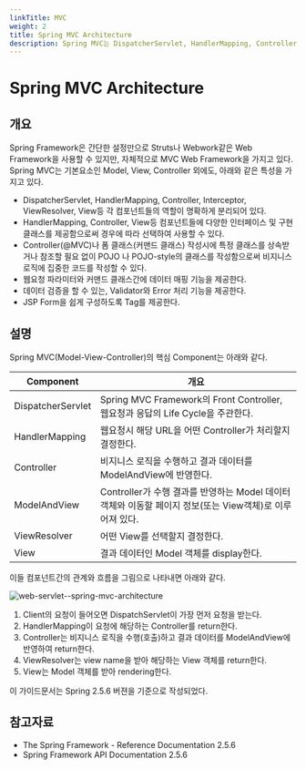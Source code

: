 ```yaml
---
linkTitle: MVC
weight: 2
title: Spring MVC Architecture
description: Spring MVC는 DispatcherServlet, HandlerMapping, Controller, ViewResolver 등 각 컴포넌트의 역할이 명확히 분리되어 있으며, 다양한 인터페이스와 구현 클래스를 제공해 유연한 선택이 가능하다. POJO 스타일의 클래스 작성으로 비즈니스 로직에 집중할 수 있으며, 웹 요청 파라미터와 커맨드 클래스 간 데이터 매핑, 데이터 검증, 오류 처리 기능을 지원한다. 또한 JSP 폼 구성을 위한 태그 라이브러리도 제공한다.
---
```

# Spring MVC Architecture

## 개요

Spring Framework은 간단한 설정만으로 Struts나 Webwork같은 Web Framework을 사용할 수 있지만, 자체적으로 MVC Web Framework을 가지고 있다.
Spring MVC는 기본요소인 Model, View, Controller 외에도, 아래와 같은 특성을 가지고 있다.

- DispatcherServlet, HandlerMapping, Controller, Interceptor, ViewResolver, View등 각 컴포넌트들의 역할이 명확하게 분리되어 있다.
- HandlerMapping, Controller, View등 컴포넌트들에 다양한 인터페이스 및 구현 클래스를 제공함으로써 경우에 따라 선택하여 사용할 수 있다.
- Controller(@MVC)나 폼 클래스(커맨드 클래스) 작성시에 특정 클래스를 상속받거나 참조할 필요 없이 POJO 나 POJO-style의 클래스를 작성함으로써 비지니스 로직에 집중한 코드를 작성할 수 있다.
- 웹요청 파라미터와 커맨드 클래스간에 데이터 매핑 기능을 제공한다.
- 데이터 검증을 할 수 있는, Validator와 Error 처리 기능을 제공한다.
- JSP Form을 쉽게 구성하도록 Tag를 제공한다.

## 설명

Spring MVC(Model-View-Controller)의 핵심 Component는 아래와 같다.

| Component         | 개요                                                                    |
|-------------------|-----------------------------------------------------------------------|
| DispatcherServlet | Spring MVC Framework의 Front Controller, 웹요청과 응답의 Life Cycle을 주관한다.    |
| HandlerMapping    | 웹요청시 해당 URL을 어떤 Controller가 처리할지 결정한다.                                |
| Controller        | 비지니스 로직을 수행하고 결과 데이터를 ModelAndView에 반영한다.                             |
| ModelAndView      | Controller가 수행 결과를 반영하는 Model 데이터 객체와 이동할 페이지 정보(또는 View객체)로 이루어져 있다. |
| ViewResolver      | 어떤 View를 선택할지 결정한다.                                                   |
| View              | 결과 데이터인 Model 객체를 display한다.                                          |

이들 컴포넌트간의 관계와 흐름을 그림으로 나타내면 아래와 같다.

![web-servlet--spring-mvc-architecture](../images/web-servlet--spring-mvc-architecture.png)

1. Client의 요청이 들어오면 DispatchServlet이 가장 먼저 요청을 받는다.
2. HandlerMapping이 요청에 해당하는 Controller를 return한다.
3. Controller는 비지니스 로직을 수행(호출)하고 결과 데이터를 ModelAndView에 반영하여 return한다.
4. ViewResolver는 view name을 받아 해당하는 View 객체를 return한다.
5. View는 Model 객체를 받아 rendering한다.

이 가이드문서는 Spring 2.5.6 버젼을 기준으로 작성되었다.

## 참고자료

- The Spring Framework - Reference Documentation 2.5.6
- Spring Framework API Documentation 2.5.6